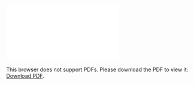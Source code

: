 <object data="./readme.pdf" type="application/pdf" width="700px" height="700px">
    <embed src="./readme.pdf">
        <p>This browser does not support PDFs. Please download the PDF to view it: <a href="./readme.pdf">Download PDF</a>.</p>
    </embed>
</object>
